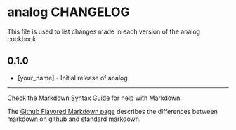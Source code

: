 analog CHANGELOG
================

This file is used to list changes made in each version of the analog cookbook.

0.1.0
-----
- [your_name] - Initial release of analog

- - -
Check the [Markdown Syntax Guide](http://daringfireball.net/projects/markdown/syntax) for help with Markdown.

The [Github Flavored Markdown page](http://github.github.com/github-flavored-markdown/) describes the differences between markdown on github and standard markdown.
